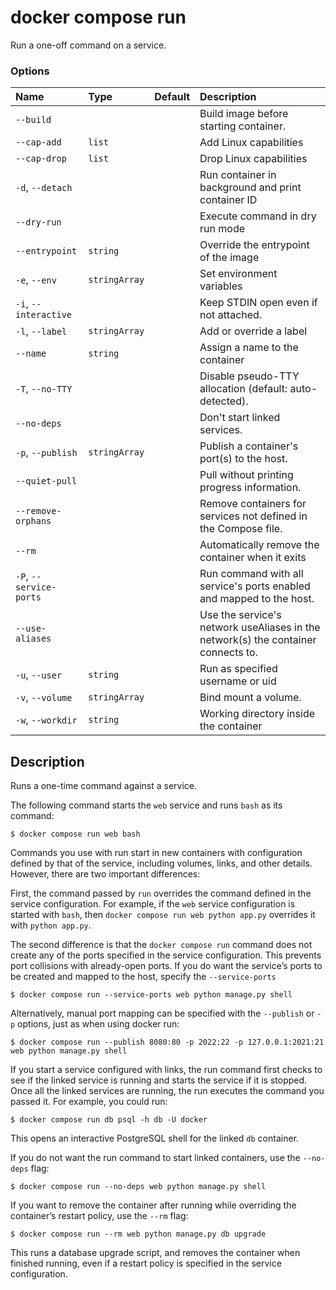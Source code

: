 # docker compose run

<!---MARKER_GEN_START-->
Run a one-off command on a service.

### Options

| Name                    | Type          | Default | Description                                                                       |
|:------------------------|:--------------|:--------|:----------------------------------------------------------------------------------|
| `--build`               |               |         | Build image before starting container.                                            |
| `--cap-add`             | `list`        |         | Add Linux capabilities                                                            |
| `--cap-drop`            | `list`        |         | Drop Linux capabilities                                                           |
| `-d`, `--detach`        |               |         | Run container in background and print container ID                                |
| `--dry-run`             |               |         | Execute command in dry run mode                                                   |
| `--entrypoint`          | `string`      |         | Override the entrypoint of the image                                              |
| `-e`, `--env`           | `stringArray` |         | Set environment variables                                                         |
| `-i`, `--interactive`   |               |         | Keep STDIN open even if not attached.                                             |
| `-l`, `--label`         | `stringArray` |         | Add or override a label                                                           |
| `--name`                | `string`      |         | Assign a name to the container                                                    |
| `-T`, `--no-TTY`        |               |         | Disable pseudo-TTY allocation (default: auto-detected).                           |
| `--no-deps`             |               |         | Don't start linked services.                                                      |
| `-p`, `--publish`       | `stringArray` |         | Publish a container's port(s) to the host.                                        |
| `--quiet-pull`          |               |         | Pull without printing progress information.                                       |
| `--remove-orphans`      |               |         | Remove containers for services not defined in the Compose file.                   |
| `--rm`                  |               |         | Automatically remove the container when it exits                                  |
| `-P`, `--service-ports` |               |         | Run command with all service's ports enabled and mapped to the host.              |
| `--use-aliases`         |               |         | Use the service's network useAliases in the network(s) the container connects to. |
| `-u`, `--user`          | `string`      |         | Run as specified username or uid                                                  |
| `-v`, `--volume`        | `stringArray` |         | Bind mount a volume.                                                              |
| `-w`, `--workdir`       | `string`      |         | Working directory inside the container                                            |


<!---MARKER_GEN_END-->

## Description

Runs a one-time command against a service.

The following command starts the `web` service and runs `bash` as its command:

```console
$ docker compose run web bash
```

Commands you use with run start in new containers with configuration defined by that of the service,
including volumes, links, and other details. However, there are two important differences:

First, the command passed by `run` overrides the command defined in the service configuration. For example, if the
`web` service configuration is started with `bash`, then `docker compose run web python app.py` overrides it with
`python app.py`.

The second difference is that the `docker compose run` command does not create any of the ports specified in the
service configuration. This prevents port collisions with already-open ports. If you do want the service’s ports
to be created and mapped to the host, specify the `--service-ports`

```console
$ docker compose run --service-ports web python manage.py shell
```

Alternatively, manual port mapping can be specified with the `--publish` or `-p` options, just as when using docker run:

```console
$ docker compose run --publish 8080:80 -p 2022:22 -p 127.0.0.1:2021:21 web python manage.py shell
```

If you start a service configured with links, the run command first checks to see if the linked service is running
and starts the service if it is stopped. Once all the linked services are running, the run executes the command you
passed it. For example, you could run:

```console
$ docker compose run db psql -h db -U docker
```

This opens an interactive PostgreSQL shell for the linked `db` container.

If you do not want the run command to start linked containers, use the `--no-deps` flag:

```console
$ docker compose run --no-deps web python manage.py shell
```

If you want to remove the container after running while overriding the container’s restart policy, use the `--rm` flag:

```console
$ docker compose run --rm web python manage.py db upgrade
```

This runs a database upgrade script, and removes the container when finished running, even if a restart policy is
specified in the service configuration.

